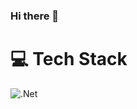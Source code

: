 ### Hi there 👋

# 💻 Tech Stack
![.Net](https://img.shields.io/badge/.NET-5C2D91?style=for-the-badge&logo=.net&logoColor=white)

